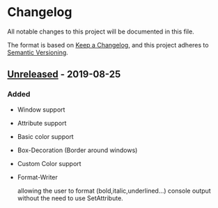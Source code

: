 # Changelog
All notable changes to this project will be documented in this file.

The format is based on [Keep a Changelog](https://keepachangelog.com/en/1.0.0/),
and this project adheres to [Semantic Versioning](https://semver.org/spec/v2.0.0.html).

## [Unreleased] - 2019-08-25

### Added

+ Window support
+ Attribute support
+ Basic color support
+ Box-Decoration (Border around windows)
+ Custom Color support
+ Format-Writer

   allowing the user to format (bold,italic,underlined...) console output without the need to use SetAttribute.

[Unreleased]: https://github.com/sebi2020/go-ncurses/compare/2b00a28e650b7cf2ee9a2fec8c3a94f8e0badb59...HEAD
